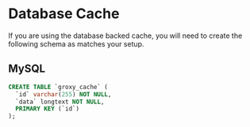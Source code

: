 
# Database Cache

If you are using the database backed cache, you will need to create the
following schema as matches your setup.

## MySQL

```sql
CREATE TABLE `groxy_cache` (
  `id` varchar(255) NOT NULL,
  `data` longtext NOT NULL,
  PRIMARY KEY (`id`)
);
```

